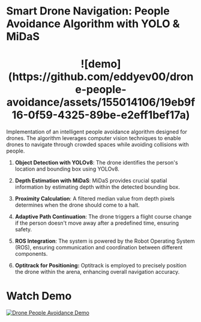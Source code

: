 # Smart Drone Navigation: People Avoidance Algorithm with YOLO & MiDaS

<h1 align="center">![demo](https://github.com/eddyev00/drone-people-avoidance/assets/155014106/19eb9f16-0f59-4325-89be-e2eff1bef17a)</h1>



Implementation of an intelligent people avoidance algorithm designed for drones. The algorithm leverages computer vision techniques to enable drones to navigate through crowded spaces while avoiding collisions with people.

1. **Object Detection with YOLOv8**:
The drone identifies the person's location and bounding box using YOLOv8.

2. **Depth Estimation with MiDaS**:
MiDaS provides crucial spatial information by estimating depth within the detected bounding box.

3. **Proximity Calculation**:
A filtered median value from depth pixels determines when the drone should come to a halt.

4. **Adaptive Path Continuation**:
The drone triggers a flight course change if the person doesn't move away after a predefined time, ensuring safety.

5. **ROS Integration**:
The system is powered by the Robot Operating System (ROS), ensuring communication and coordination between different components.

6. **Optitrack for Positioning:**
   Optitrack is employed to precisely position the drone within the arena, enhancing overall navigation accuracy.

# Watch Demo
[![Drone People Avoidance Demo](http://img.youtube.com/vi/LktCZMAJIaI/0.jpg)](https://youtu.be/LktCZMAJIaI?si=TmuFmULtceWwwfze)

